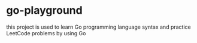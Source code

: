 # go-playground

this project is used to learn Go programming language syntax and practice LeetCode problems by using Go
